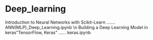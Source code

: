 # Deep_learning
Introduction to Neural Networks with Scikit-Learn ....... ANN(MLP)_Deep_Learning.ipynb \n
Building a Deep Learning Model in keras"TensorFlow, Keras" ...... keras.ipynb
